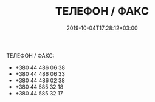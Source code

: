 ﻿---
title: "ТЕЛЕФОН / ФАКС"
date: 2019-10-04T17:28:12+03:00
---

ТЕЛЕФОН / ФАКС:

* +380 44 486 06 38
* +380 44 486 06 33
* +380 44 486 02 38
* +380 44 585 32 18
* +380 44 585 32 17